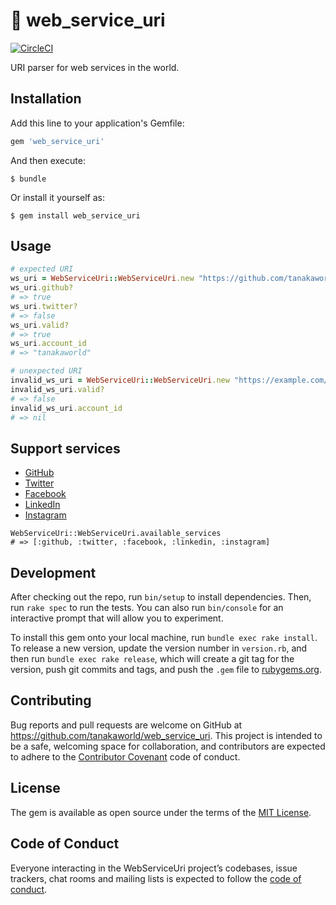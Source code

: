 # 🌈 web_service_uri

[![CircleCI](https://circleci.com/gh/tanakaworld/web_service_uri/tree/master.svg?style=svg)](https://circleci.com/gh/tanakaworld/web_service_uri/tree/master)

URI parser for web services in the world.

## Installation

Add this line to your application's Gemfile:

```ruby
gem 'web_service_uri'
```

And then execute:

    $ bundle

Or install it yourself as:

    $ gem install web_service_uri

## Usage

```ruby
# expected URI
ws_uri = WebServiceUri::WebServiceUri.new "https://github.com/tanakaworld"
ws_uri.github?
# => true
ws_uri.twitter?
# => false 
ws_uri.valid?
# => true
ws_uri.account_id
# => "tanakaworld"

# unexpected URI
invalid_ws_uri = WebServiceUri::WebServiceUri.new "https://example.com/example"
invalid_ws_uri.valid?
# => false
invalid_ws_uri.account_id
# => nil
```

## Support services

- [GitHub](https://github.com/)
- [Twitter](https://twitter.com/)
- [Facebook](https://www.facebook.com/)
- [LinkedIn](https://www.linkedin.com/)
- [Instagram](https://www.instagram.com/)

```
WebServiceUri::WebServiceUri.available_services
# => [:github, :twitter, :facebook, :linkedin, :instagram]
```

## Development

After checking out the repo, run `bin/setup` to install dependencies. Then, run `rake spec` to run the tests. You can also run `bin/console` for an interactive prompt that will allow you to experiment.

To install this gem onto your local machine, run `bundle exec rake install`. To release a new version, update the version number in `version.rb`, and then run `bundle exec rake release`, which will create a git tag for the version, push git commits and tags, and push the `.gem` file to [rubygems.org](https://rubygems.org).

## Contributing

Bug reports and pull requests are welcome on GitHub at https://github.com/tanakaworld/web_service_uri. This project is intended to be a safe, welcoming space for collaboration, and contributors are expected to adhere to the [Contributor Covenant](http://contributor-covenant.org) code of conduct.

## License

The gem is available as open source under the terms of the [MIT License](http://opensource.org/licenses/MIT).

## Code of Conduct

Everyone interacting in the WebServiceUri project’s codebases, issue trackers, chat rooms and mailing lists is expected to follow the [code of conduct](https://github.com/tanakaworld/web_service_uri/blob/master/CODE_OF_CONDUCT.md).
